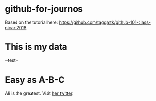 # github-for-journos

Based on the tutorial here: https://github.com/taggartk/github-101-class-nicar-2018

# This is my data

~test~

Easy as A-B-C
=======
Ali is the greatest. Visit [her twitter](http://www.twitter.com/voteforali).

